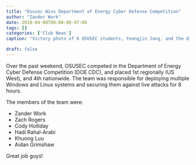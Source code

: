 ```yaml
---
title: "Osusec Wins Department of Energy Cyber Defense Competition"
author: "Zander Work"
date: 2018-04-08T00:00:00-07:00
tags: []
categories: ['Club News']
caption: "Victory photo of 6 OSUSEC students, Yeongjin Jang, and the director of the Cyberforce program."

draft: false
---
```


Over the past weekend, OSUSEC competed in the Department of Energy Cyber Defense Competition (DOE CDC), and placed 1st regionally (US West), and 4th nationwide. The team was responsible for deploying multiple Windows and Linux systems and securing them against live attacks for 8 hours.

The members of the team were:

- Zander Work
- Zach Rogers
- Cody Holliday
- Hadi Rahal-Arabi
- Khuong Luu
- Aidan Grimshaw

Great job guys!
